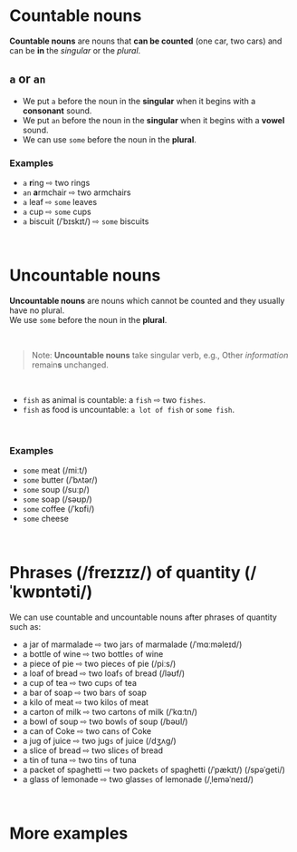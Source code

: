 # Countable nouns
**Countable nouns** are nouns that **can be counted** (one car, two cars) and can be **in** the *singular* or the *plural*.<br>

## `a` or `an`
- We put `a` before the noun in the **singular** when it begins with a **consonant** sound.
- We put `an` before the noun in the **singular** when it begins with a **vowel** sound.
- We can use `some` before the noun in the **plural**.

### Examples
- `a` **r**ing ⇨ two rings
- `an` **a**rmchair ⇨ two armchairs
- `a` leaf ⇨ `some` leaves
- `a` cup ⇨ `some` cups
- `a` biscuit (/ˈbɪskɪt/) ⇨ `some` biscuits

<br>

# Uncountable nouns
**Uncountable nouns** are nouns which cannot be counted and they usually have no plural.<br>
We use `some` before the noun in the **plural**.

<br>

> Note:
> **Uncountable nouns** take singular verb, e.g., Other *information* remain**s** unchanged.

<br>

- `fish` as animal is countable: a `fish` ⇨ two `fishes`.
- `fish` as food is uncountable: `a lot of fish` or `some fish`.

<br>

### Examples
- `some` meat (/miːt/)
- `some` butter (/ˈbʌtər/)
- `some` soup (/suːp/)
- `some` soap (/səʊp/)
- `some` coffee (/ˈkɒfi/)
- `some` cheese

<br>

# Phrases (/freɪzɪz/) of quantity (/ˈkwɒntəti/)
We can use countable and uncountable nouns after phrases of quantity such as:
- a jar of marmalade ⇨ two jar`s` of marmalade (/ˈmɑːməleɪd/)
- a bottle of wine ⇨ two bottle`s` of wine
- a piece of pie ⇨ two piece`s` of pie (/piːs/)
- a loaf of bread ⇨ two loaf`s` of bread (/ləʊf/)
- a cup of tea ⇨ two cup`s` of tea
- a bar of soap ⇨ two bar`s` of soap
- a kilo of meat ⇨ two kilo`s` of meat
- a carton of milk ⇨ two carton`s` of milk (/ˈkɑːtn/)
- a bowl of soup ⇨ two bowl`s` of soup (/bəʊl/)
- a can of Сoke ⇨ two can`s` of Сoke
- a jug of juice ⇨ two jug`s` of juice (/dʒʌɡ/)
- a slice of bread ⇨ two slice`s` of bread
- a tin of tuna ⇨ two tin`s` of tuna
- a packet of spaghetti ⇨ two packet`s` of spaghetti (/ˈpækɪt/) (/spəˈɡeti/)
- a glass of lemonade ⇨ two glass`es` of lemonade (/ˌleməˈneɪd/)

<br>

# More examples
